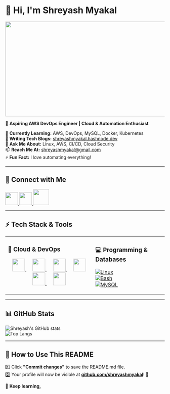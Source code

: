 # 👋 Hi, I'm Shreyash Myakal  
<img src="https://i.pinimg.com/originals/b6/eb/9b/b6eb9b94fb21cc17673b532c5e0420e7.gif" width="680" height="300"/>  

🚀 **Aspiring AWS DevOps Engineer | Cloud & Automation Enthusiast**  

🌱 **Currently Learning:** AWS, DevOps, MySQL, Docker, Kubernetes  
📝 **Writing Tech Blogs:** [shreyashmyakal.hashnode.dev](https://shreyashmyakal.hashnode.dev/)  
💬 **Ask Me About:** Linux, AWS, CI/CD, Cloud Security  
📫 **Reach Me At:** shreyashmyakal@gmail.com  
⚡ **Fun Fact:** I love automating everything!  

---
## 🔗 **Connect with Me**   

<a href="https://github.com/shreyashmyakal">
    <img src="https://upload.wikimedia.org/wikipedia/commons/thumb/a/ae/Github-desktop-logo-symbol.svg/2048px-Github-desktop-logo-symbol.svg.png" width="40" height="40"/>
</a>  
<a href="https://shreyashmyakal.hashnode.dev/">
    <img src="https://encrypted-tbn0.gstatic.com/images?q=tbn:ANd9GcQcvAnVJmM4Udt7d7aPttkr7CCgjzQMrkpR6w&s" width="40" height="40"/>
</a>  
<a href="https://www.linkedin.com/in/shreyash-myakal-2aa801219/">
    <img src="https://static.vecteezy.com/system/resources/previews/018/930/480/non_2x/linkedin-logo-linkedin-icon-transparent-free-png.png" width="50" height="50"/>
</a>  

---

## ⚡ **Tech Stack & Tools**  

<table>
<tr>
<td valign="top">

### 🚀 **Cloud & DevOps**  
<p align="center">
    <a href="https://aws.amazon.com/" style="margin: 10px;">
        <img src="https://encrypted-tbn0.gstatic.com/images?q=tbn:ANd9GcRzVGLJU6LUvqnAcq7ZZRLxkQzdQ_FXb4f0XQ&s" width="40" height="40"/>
    </a> 
    <a href="https://www.docker.com/" style="margin: 10px;">
        <img src="https://encrypted-tbn0.gstatic.com/images?q=tbn:ANd9GcRSRu2NRWTCLZU5QnyaVf7hBgfiTdwYuU2D9Q&s" width="40" height="40"/>
    </a> 
    <a href="https://kubernetes.io/" style="margin: 10px;">
        <img src="https://encrypted-tbn0.gstatic.com/images?q=tbn:ANd9GcT5mrjvrELVUrAl8sk0A609wlO1G6nQIYOreg&s" width="40" height="40"/>
    </a> 
    <a href="https://www.terraform.io/" style="margin: 10px;">
        <img src="https://cdn.iconscout.com/icon/premium/png-256-thumb/terraform-11797001-9632800.png?f=webp&w=256" width="40" height="40"/>
    </a> 
    <a href="https://www.ansible.com/" style="margin: 10px;">
        <img src="https://icon2.cleanpng.com/20180928/cfx/kisspng-logo-brand-product-design-ansible-font-all-city-cloud-nodes-now-run-openstack-mitaka-ci-5baeb50ccee361.0345824515381762688474.jpg" width="40" height="40"/>
    </a> 
    <a href="https://www.jenkins.io/" style="margin: 10px;">
        <img src="https://w7.pngwing.com/pngs/151/360/png-transparent-jenkins-continuous-integration-computer-servers-software-deployment-software-build-others-plugin-dublin-human-behavior.png" width="40" height="40"/>
    </a> 
</p>
</td>
<td valign="top">

### 💻 **Programming & Databases**  
[![Linux](https://img.shields.io/badge/-Linux-FCC624?style=for-the-badge&logo=linux&logoColor=black)](https://www.linux.org/)  
[![Bash](https://img.shields.io/badge/-Bash-4EAA25?style=for-the-badge&logo=gnu-bash&logoColor=white)](https://www.gnu.org/software/bash/)  
[![MySQL](https://img.shields.io/badge/-MySQL-4479A1?style=for-the-badge&logo=mysql&logoColor=white)](https://www.mysql.com/)  

</td>
</tr>
</table>

---

## 📊 **GitHub Stats**  
![Shreyash's GitHub stats](https://github-readme-stats.vercel.app/api?username=shreyashmyakal&show_icons=true&theme=radical)  
![Top Langs](https://github-readme-stats.vercel.app/api/top-langs/?username=shreyashmyakal&layout=compact&theme=radical)  

---

## 🎯 **How to Use This README**  
1️⃣ Click **"Commit changes"** to save the README.md file.  
2️⃣ Your profile will now be visible at **[github.com/shreyashmyakal](https://github.com/shreyashmyakal)**! 🎉  

🚀 **Keep learning,**
